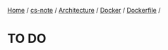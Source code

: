 [Home](https://mengxianbin.github.io) /
[cs-note](https://mengxianbin.github.io/cs-note) /
[Architecture](https://mengxianbin.github.io/cs-note/content/Architecture) /
[Docker](https://mengxianbin.github.io/cs-note/content/Architecture/Docker) /
[Dockerfile](https://mengxianbin.github.io/cs-note/content/Architecture/Docker/Dockerfile) /

# TO DO
